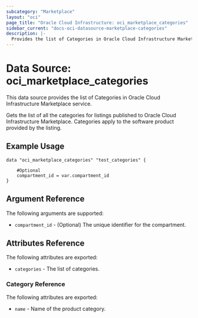 ```yaml
---
subcategory: "Marketplace"
layout: "oci"
page_title: "Oracle Cloud Infrastructure: oci_marketplace_categories"
sidebar_current: "docs-oci-datasource-marketplace-categories"
description: |-
  Provides the list of Categories in Oracle Cloud Infrastructure Marketplace service
---
```


# Data Source: oci_marketplace_categories
This data source provides the list of Categories in Oracle Cloud Infrastructure Marketplace service.

Gets the list of all the categories for listings published to Oracle Cloud Infrastructure Marketplace. Categories apply
to the software product provided by the listing.


## Example Usage

```hcl
data "oci_marketplace_categories" "test_categories" {

	#Optional
	compartment_id = var.compartment_id
}
```

## Argument Reference

The following arguments are supported:

* `compartment_id` - (Optional) The unique identifier for the compartment.


## Attributes Reference

The following attributes are exported:

* `categories` - The list of categories.

### Category Reference

The following attributes are exported:

* `name` - Name of the product category.

